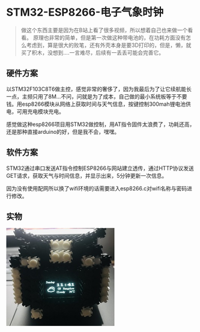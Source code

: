 # STM32-ESP8266-电子气象时钟  #
> 做这个东西主要是因为在B站上看了很多视频，所以想着自己也来做一个看看。
> 原理也非常的简单，但是第一次做这种带电池的，在功耗方面没有怎么考虑到，算是很大的败笔，还有外壳本身是要3D打印的，但是，懒，就买了积木，没想到....一言难尽，后续有一丢丢可能会完善它。
  

## 硬件方案 ##
以STM32F103C8T6做主控，感觉非常的奢侈了，因为我最后为了让它续航能长一点，主频只用了8M...不问，问就是为了成本，自己做的最小系统板等于不要钱。用esp8266模块从网络上获取时间与天气信息，按键控制300mah锂电池供电，可用充电模块充电。

感觉做这种esp8266项目用STM32做控制，用AT指令固件太浪费了，功耗还高，还是那种直接arduino的好，但是我不会，嘿嘿。


## 软件方案 ##
STM32通过串口发送AT指令控制ESP8266与网站建立透传，通过HTTP协议发送GET请求，获取天气与时间信息，并显示出来，5分钟更新一次信息。

因为没有使用配网所以换了wifi环境的话需要进入esp8266.c对wifi名称与密码进行修改。


## 实物 ##

![avatar](https://github.com/junwei-lin/STM32_ESP8266_WEATHER/blob/master/F103C8T6_ESP8266_Weather/WEATHER.JPG)
